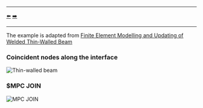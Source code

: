 ***
[⬅️](../009/README.md "Previous example")
[➡️](../011/README.md "Next example")
***

The example is adapted from [Finite Element Modelling and Updating of Welded Thin-Walled Beam](http://dx.doi.org/10.15282/ijame.15.4.2018.12.0449)

### Coincident nodes along the interface

![Thin-walled beam](thin-walled_beam.png)

### $MPC JOIN

![MPC JOIN](mpc_join.png)

